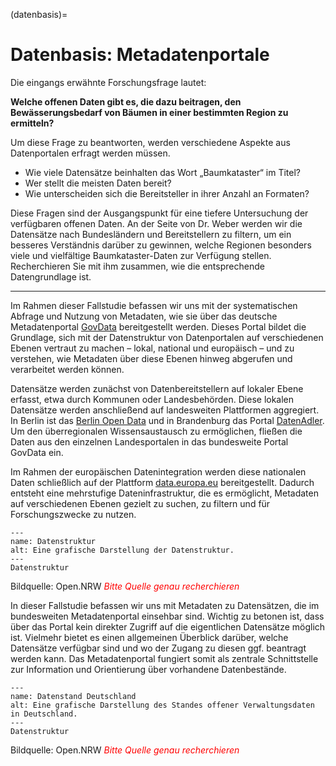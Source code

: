 (datenbasis)=
# Datenbasis: Metadatenportale

Die eingangs erwähnte Forschungsfrage lautet:

**Welche offenen Daten gibt es, die dazu beitragen, den Bewässerungsbedarf von Bäumen in einer bestimmten Region zu ermitteln?**

Um diese Frage zu beantworten, werden verschiedene Aspekte aus Datenportalen erfragt werden müssen.

- Wie viele Datensätze beinhalten das Wort „Baumkataster“ im Titel?
- Wer stellt die meisten Daten bereit?
- Wie unterscheiden sich die Bereitsteller in ihrer Anzahl an Formaten?

Diese Fragen sind der Ausgangspunkt für eine tiefere Untersuchung der verfügbaren offenen Daten. An der Seite von Dr. Weber werden wir die Datensätze nach Bundesländern und Bereitstellern zu filtern, um ein besseres Verständnis darüber zu gewinnen, welche Regionen besonders viele und vielfältige Baumkataster-Daten zur Verfügung stellen. Recherchieren Sie mit ihm zusammen, wie die entsprechende Datengrundlage ist.

---

Im Rahmen dieser Fallstudie befassen wir uns mit der systematischen Abfrage und Nutzung von Metadaten, wie sie über das deutsche Metadatenportal <a href="https://www.govdata.de/" class="external-link" target="_blank">GovData</a> bereitgestellt werden. Dieses Portal bildet die Grundlage, sich mit der Datenstruktur von Datenportalen auf verschiedenen Ebenen vertraut zu machen – lokal, national und europäisch – und zu verstehen, wie Metadaten über diese Ebenen hinweg abgerufen und verarbeitet werden können.

Datensätze werden zunächst von Datenbereitstellern auf lokaler Ebene erfasst, etwa durch Kommunen oder Landesbehörden. Diese lokalen Datensätze werden anschließend auf landesweiten Plattformen aggregiert. In Berlin ist das <a href="https://daten.berlin.de/" class="external-link" target="_blank">Berlin Open Data</a> und in Brandenburg das Portal <a href="https://datenadler.de/home?locale=de" class="external-link" target="_blank">DatenAdler</a>. Um den überregionalen Wissensaustausch zu ermöglichen, fließen die Daten aus den einzelnen Landesportalen in das bundesweite Portal GovData ein.

Im Rahmen der europäischen Datenintegration werden diese nationalen Daten schließlich auf der Plattform <a href="https://data.europa.eu/de" class="external-link" target="_blank">data.europa.eu</a> bereitgestellt. Dadurch entsteht eine mehrstufige Dateninfrastruktur, die es ermöglicht, Metadaten auf verschiedenen Ebenen gezielt zu suchen, zu filtern und für Forschungszwecke zu nutzen.


```{figure} /assets/Ebenen.png
---
name: Datenstruktur
alt: Eine grafische Darstellung der Datenstruktur.
---
Datenstruktur
```
Bildquelle: Open.NRW
<span style="color:red">*Bitte Quelle genau recherchieren*</span>

In dieser Fallstudie befassen wir uns mit Metadaten zu Datensätzen, die im bundesweiten Metadatenportal einsehbar sind. Wichtig zu betonen ist, dass über das Portal kein direkter Zugriff auf die eigentlichen Datensätze möglich ist. Vielmehr bietet es einen allgemeinen Überblick darüber, welche Datensätze verfügbar sind und wo der Zugang zu diesen ggf. beantragt werden kann. Das Metadatenportal fungiert somit als zentrale Schnittstelle zur Information und Orientierung über vorhandene Datenbestände.  

```{figure} /assets/StandOffener.png
---
name: Datenstand Deutschland
alt: Eine grafische Darstellung des Standes offener Verwaltungsdaten in Deutschland.
---
Datenstruktur
```
Bildquelle: Open.NRW
<span style="color:red">*Bitte Quelle genau recherchieren*</span>
